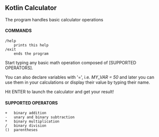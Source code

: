## Kotlin Calculator

The program handles basic calculator operations

#### COMMANDS
```
/help  
    prints this help  
/exit  
    ends the program  
```
        
Start typing any basic math operation composed of [SUPPORTED OPERATORS].  
  
You can also declare variables with '=', i.e. *MY_VAR = 50* and later you can use them in your calculations or display their value by typing their name.  
  
Hit ENTER to launch the calculator and get your result!  
  
#### SUPPORTED OPERATORS  
```
+   binary addition  
-   unary and binary subtraction  
*   binary multiplication  
/   binary division  
()  parentheses  
```
